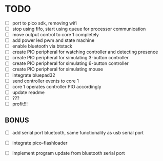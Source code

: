 # TODO 

+ [ ] port to pico sdk, removing wifi
+ [ ] stop using fifo, start using queue for processor communication
+ [ ] move output control to core 1 completely
+ [ ] add power led pwm and state machine
+ [ ] enable bluetooth via btstack
+ [ ] create PIO peripheral for watching controller and detecting presence
+ [ ] create PIO peripheral for simulating 3-button controller
+ [ ] create PIO peripheral for simulating 6-button controller
+ [ ] create PIO peripheral for simulating mouse
+ [ ] integrate bluepad32
+ [ ] send controller events to core 1
+ [ ] core 1 operates controller PIO accordingly
+ [ ] update readme
+ [ ] ???
+ [ ] profit!!!

## BONUS

+ [ ] add serial port bluetooth, same functionality as usb serial port
+ [ ] integrate pico-flashloader
+ [ ] implement program update from bluetooth serial port


